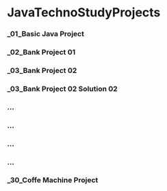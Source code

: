# JavaTechnoStudyProjects

### _01_Basic Java Project
### _02_Bank Project 01
### _03_Bank Project 02
### _03_Bank Project 02 Solution 02
### ...
### ...

### ...
### ...
### _30_Coffe Machine Project
